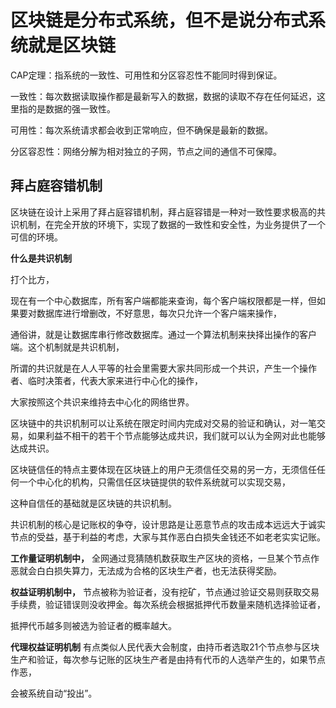 # 区块链是分布式系统，但不是说分布式系统就是区块链

CAP定理：指系统的一致性、可用性和分区容忍性不能同时得到保证。

一致性：每次数据读取操作都是最新写入的数据，数据的读取不存在任何延迟，这里指的是数据的强一致性。

可用性：每次系统请求都会收到正常响应，但不确保是最新的数据。

分区容忍性：网络分解为相对独立的子网，节点之间的通信不可保障。

## 拜占庭容错机制

区块链在设计上采用了拜占庭容错机制，拜占庭容错是一种对一致性要求极高的共识机制，在完全开放的环境下，实现了数据的一致性和安全性，为业务提供了一个可信的环境。

**什么是共识机制**

打个比方，

现在有一个中心数据库，所有客户端都能来查询，每个客户端权限都是一样，但如果要对数据库进行增删改，不好意思，每次只允许一个客户端来操作，

通俗讲，就是让数据库串行修改数据库。通过一个算法机制来抉择出操作的客户端。这个机制就是共识机制，

所谓的共识就是在人人平等的社会里需要大家共同形成一个共识，产生一个操作者、临时决策者，代表大家来进行中心化的操作，

大家按照这个共识来维持去中心化的网络世界。

区块链中的共识机制可以让系统在限定时间内完成对交易的验证和确认，对一笔交易，如果利益不相干的若干个节点能够达成共识，我们就可以认为全网对此也能够达成共识。

区块链信任的特点主要体现在区块链上的用户无须信任交易的另一方，无须信任任何一个中心化的机构，只需信任区块链提供的软件系统就可以实现交易，

这种自信任的基础就是区块链的共识机制。

共识机制的核心是记账权的争夺，设计思路是让恶意节点的攻击成本远远大于诚实节点的受益，基于利益的考虑，大家与其作恶白白损失金钱还不如老老实实记账。

**工作量证明机制中，** 全网通过竞猜随机数获取生产区块的资格，一旦某个节点作恶就会白白损失算力，无法成为合格的区块生产者，也无法获得奖励。

**权益证明机制中，** 节点被称为验证者，没有挖矿，节点通过验证交易则获取交易手续费，验证错误则没收押金。每次系统会根据抵押代币数量来随机选择验证者，

抵押代币越多则被选为验证者的概率越大。

**代理权益证明机制** 有点类似人民代表大会制度，由持币者选取21个节点参与区块生产和验证，每次参与记账的区块生产者是由持有代币的人选举产生的，如果节点作恶，

会被系统自动“投出”。
